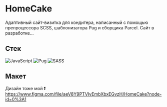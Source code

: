 # HomeCake
Адаптивный сайт-визитка для кондитера, написанный с помощью препроцессора SCSS, шаблонизатора Pug и сборщика Parcel. 
Сайт в разработке...

## Стек
![JavaScript](https://img.shields.io/badge/javascript-%23323330.svg?style=for-the-badge&logo=javascript&logoColor=%23F7DF1E)
![Pug](https://img.shields.io/badge/Pug-FFF?style=for-the-badge&logo=pug&logoColor=A86454)
![SASS](https://img.shields.io/badge/SASS-hotpink.svg?style=for-the-badge&logo=SASS&logoColor=white)

## Макет
Дизайн тоже мой :arrow_double_down:  
https://www.figma.com/file/aeV8Y9PTVIvEmbXbxEGvzH/HomeCake?node-id=0%3A1
